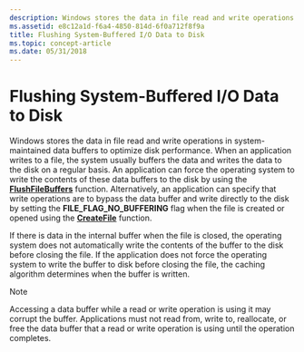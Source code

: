 ```yaml
---
description: Windows stores the data in file read and write operations in system-maintained data buffers to optimize disk performance.
ms.assetid: e8c12a1d-f6a4-4850-814d-6f0a712f8f9a
title: Flushing System-Buffered I/O Data to Disk
ms.topic: concept-article
ms.date: 05/31/2018
---
```


# Flushing System-Buffered I/O Data to Disk

Windows stores the data in file read and write operations in system-maintained data buffers to optimize disk performance. When an application writes to a file, the system usually buffers the data and writes the data to the disk on a regular basis. An application can force the operating system to write the contents of these data buffers to the disk by using the [**FlushFileBuffers**](/windows/desktop/api/FileAPI/nf-fileapi-flushfilebuffers) function. Alternatively, an application can specify that write operations are to bypass the data buffer and write directly to the disk by setting the **FILE\_FLAG\_NO\_BUFFERING** flag when the file is created or opened using the [**CreateFile**](/windows/desktop/api/FileAPI/nf-fileapi-createfilea) function.

If there is data in the internal buffer when the file is closed, the operating system does not automatically write the contents of the buffer to the disk before closing the file. If the application does not force the operating system to write the buffer to disk before closing the file, the caching algorithm determines when the buffer is written.

> [!Note]  
> Accessing a data buffer while a read or write operation is using it may corrupt the buffer. Applications must not read from, write to, reallocate, or free the data buffer that a read or write operation is using until the operation completes.

 

 

 



